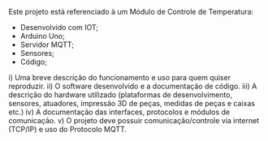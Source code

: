 Este projeto está referenciado à um Módulo de Controle de Temperatura:
- Desenvolvido com IOT;
- Arduino Uno;
- Servidor MQTT;
- Sensores;
- Código;



i)        Uma breve descrição do funcionamento e uso para quem quiser reproduzir.
ii)       O software desenvolvido e a documentação de código.
iii)      A descrição do hardware utilizado (plataformas de desenvolvimento, sensores, atuadores, impressão 3D de peças, medidas de peças e caixas etc.)
iv)      A documentação das interfaces, protocolos e módulos de comunicação.
v)       O projeto deve possuir comunicação/controle via internet (TCP/IP) e uso do Protocolo MQTT.
